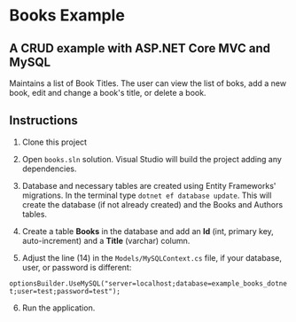 ﻿# Books Example 
## A CRUD example with ASP.NET Core MVC and MySQL
Maintains a list of Book Titles. The user can view the list of boks, 
add a new book, edit and change a book's title, or delete a book.

## Instructions

1. Clone this project

2. Open ```books.sln``` solution. Visual Studio will build the project adding any dependencies.

3. Database and necessary tables are created using Entity Frameworks' migrations. In the terminal type
```dotnet ef database update```. This will create the database (if not already created) and the Books and Authors tables.

4. Create a table **Books** in the database and add an **Id** (int, primary key, auto-increment) and a **Title** (varchar) column. 
5. Adjust the line (14) in the ```Models/MySQLContext.cs``` file, if your database, user, or password is different:

```optionsBuilder.UseMySQL("server=localhost;database=example_books_dotnet;user=test;password=test");```

6. Run the application.